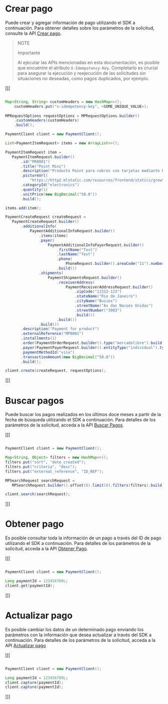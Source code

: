 # Crear pago

Puede crear y agregar información de pago utilizando el SDK a continuación. Para obtener detalles sobre los parámetros de la solicitud, consulte la API [Crear pago](/developers/es/reference/payments/_payments/post).

> NOTE
>
> Importante
>
> Al ejecutar las APIs mencionadas en esta documentación, es posible que encuentre el atributo `X-Idempotency-Key`. Completarlo es crucial para asegurar la ejecución y reejecución de las solicitudes sin situaciones no deseadas, como pagos duplicados, por ejemplo.

[[[
```java

Map<String, String> customHeaders = new HashMap<>();
    customHeaders.put("x-idempotency-key", <SOME_UNIQUE_VALUE>);
 
MPRequestOptions requestOptions = MPRequestOptions.builder()
    .customHeaders(customHeaders)
    .build();

PaymentClient client = new PaymentClient();

List<PaymentItemRequest> items = new ArrayList<>();

PaymentItemRequest item =
   PaymentItemRequest.builder()
       .id("PR0001")
       .title("Point Mini")
       .description("Producto Point para cobros con tarjetas mediante bluetooth")
       .pictureUrl(
           "https://http2.mlstatic.com/resources/frontend/statics/growth-sellers-landings/device-mlb-point-i_medium@2x.png")
       .categoryId("electronics")
       .quantity(1)
       .unitPrice(new BigDecimal("58.8"))
       .build();

items.add(item);

PaymentCreateRequest createRequest =
   PaymentCreateRequest.builder()
       .additionalInfo(
           PaymentAdditionalInfoRequest.builder()
               .items(items)
               .payer(
                   PaymentAdditionalInfoPayerRequest.builder()
                       .firstName("Test")
                       .lastName("Test")
                       .phone(
                           PhoneRequest.builder().areaCode("11").number("987654321").build())
                       .build())
               .shipments(
                   PaymentShipmentsRequest.builder()
                       .receiverAddress(
                           PaymentReceiverAddressRequest.builder()
                               .zipCode("12312-123")
                               .stateName("Rio de Janeiro")
                               .cityName("Buzios")
                               .streetName("Av das Nacoes Unidas")
                               .streetNumber("3003")
                               .build())
                       .build())
               .build())
       .description("Payment for product")
       .externalReference("MP0001")
       .installments(1)
       .order(PaymentOrderRequest.builder().type("mercadolibre").build())
       .payer(PaymentPayerRequest.builder().entityType("individual").type("customer").build())
       .paymentMethodId("visa")
       .transactionAmount(new BigDecimal("58.8"))
       .build();

client.create(createRequest, requestOptions);

```
]]]

# Buscar pagos

Puede buscar los pagos realizados en los últimos doce meses a partir de la fecha de búsqueda utilizando el SDK a continuación. Para detalles de los parámetros de la solicitud, acceda a la API [Buscar Pagos](https://www.mercadopago[FAKER][URL][DOMAIN]/developers/es/reference/payments/_payments_search/get).

[[[
```java

PaymentClient client = new PaymentClient();

Map<String, Object> filters = new HashMap<>();
filters.put("sort", "date_created");
filters.put("criteria", "desc");
filters.put("external_reference", "ID_REF");

MPSearchRequest searchRequest =
   MPSearchRequest.builder().offset(0).limit(0).filters(filters).build();

client.search(searchRequest);
```
]]]

# Obtener pago

Es posible consultar toda la información de un pago a través del ID de pago utilizando el SDK a continuación. Para detalles de los parámetros de la solicitud, acceda a la API [Obtener Pago](https://www.mercadopago[FAKER][URL][DOMAIN]/developers/es/reference/payments/_payments_id/get).

[[[
```java

PaymentClient client = new PaymentClient();

Long paymentId = 123456789L;
client.get(paymentId);
```
]]]

# Actualizar pago

Es posible cambiar los datos de un determinado pago enviando los parámetros con la información que desea actualizar a través del SDK a continuación. Para detalles de los parámetros de la solicitud, acceda a la API [Actualizar pago](https://www.mercadopago[FAKER][URL][DOMAIN]/developers/es/reference/payments/_payments_id/put)

[[[
```java

PaymentClient client = new PaymentClient();

Long paymentId = 123456789L;
client.capture(paymentId);
client.capture(paymentId);
```
]]]